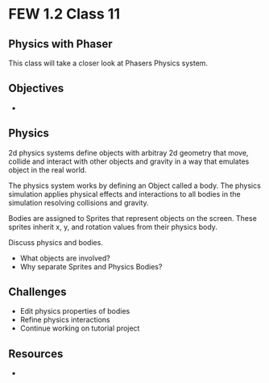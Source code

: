 # FEW 1.2 Class 11

## Physics with Phaser

This class will take a closer look at Phasers Physics system. 

## Objectives 

- 

## Physics 

2d physics systems define objects with arbitray 2d geometry that move, collide and interact with other objects and gravity in a way that emulates object in the real world. 

The physics system works by defining an Object called a body. The physics simulation applies physical effects and interactions to all bodies in the simulation resolving collisions and gravity. 

Bodies are assigned to Sprites that represent objects on the screen. These sprites inherit x, y, and rotation values from their physics body. 

Discuss physics and bodies.

- What objects are involved? 
- Why separate Sprites and Physics Bodies? 

## Challenges

- Edit physics properties of bodies
- Refine physics interactions
- Continue working on tutorial project

## Resources 

- 